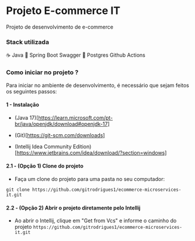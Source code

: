 # Projeto E-commerce IT

Projeto de desenvolvimento de e-commerce 

### Stack utilizada

☕ Java
🍃 Spring Boot
 Swagger
🐘 Postgres
Github Actions

### Como iniciar no projeto ?

Para iniciar no ambiente de desenvolvimento, é necessário que sejam feitos os seguintes passos:

#### 1 - Instalação

- (Java 17)[https://learn.microsoft.com/pt-br/java/openjdk/download#openjdk-17]

- (Git)[https://git-scm.com/downloads]

- (Intellij Idea Community Edition)[https://www.jetbrains.com/idea/download/?section=windows]


#### 2.1 - (Opção 1) Clone do projeto 

-  Faça um clone do projeto para uma pasta no seu computador:

```
git clone https://github.com/gitrodrigues1/ecommerce-microservices-it.git

```

#### 2.2 - (Opção 2) Abrir o projeto diretamente pelo Intellij

- Ao abrir o Intellij, clique em "Get from Vcs" e informe o caminho do projeto `https://github.com/gitrodrigues1/ecommerce-microservices-it.git`
